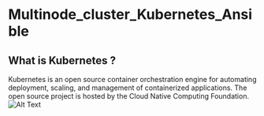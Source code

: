 # Multinode_cluster_Kubernetes_Ansible
## What is Kubernetes ?
Kubernetes is an open source container orchestration engine for automating deployment, scaling, and management of containerized applications. The open source project is hosted by the Cloud Native Computing Foundation.
![Alt Text](https://miro.medium.com/max/875/1*7rOPNC9pY4f7cYXbGWK6QA.gif)
